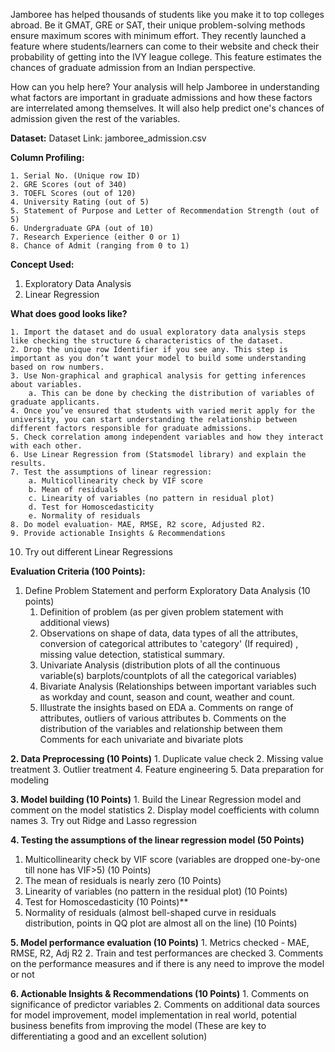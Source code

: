 Jamboree has helped thousands of students like you make it to top colleges abroad. Be it GMAT, GRE or SAT, their unique problem-solving methods ensure maximum scores with minimum effort.
They recently launched a feature where students/learners can come to their website and check their probability of getting into the IVY league college. This feature estimates the chances of graduate admission from an Indian perspective.

How can you help here?
Your analysis will help Jamboree in understanding what factors are important in graduate admissions and how these factors are interrelated among themselves. It will also help predict one's chances of admission given the rest of the variables.

**Dataset:**
Dataset Link: jamboree_admission.csv

**Column Profiling:**

	1. Serial No. (Unique row ID)
	2. GRE Scores (out of 340)
	3. TOEFL Scores (out of 120)
	4. University Rating (out of 5)
	5. Statement of Purpose and Letter of Recommendation Strength (out of 5)
	6. Undergraduate GPA (out of 10)
	7. Research Experience (either 0 or 1)
	8. Chance of Admit (ranging from 0 to 1)


**Concept Used:**

 1. Exploratory Data Analysis
 2. Linear Regression

**What does good looks like?**

	1. Import the dataset and do usual exploratory data analysis steps like checking the structure & characteristics of the dataset.
	2. Drop the unique row Identifier if you see any. This step is important as you don’t want your model to build some understanding based on row numbers.
	3. Use Non-graphical and graphical analysis for getting inferences about variables.
		a. This can be done by checking the distribution of variables of graduate applicants.
	4. Once you’ve ensured that students with varied merit apply for the university, you can start understanding the relationship between different factors responsible for graduate admissions.
	5. Check correlation among independent variables and how they interact with each other.
	6. Use Linear Regression from (Statsmodel library) and explain the results.
	7. Test the assumptions of linear regression:
		a. Multicollinearity check by VIF score
		b. Mean of residuals
		c. Linearity of variables (no pattern in residual plot)
		d. Test for Homoscedasticity
		e. Normality of residuals
	8. Do model evaluation- MAE, RMSE, R2 score, Adjusted R2.
	9. Provide actionable Insights & Recommendations
 10. Try out different Linear Regressions

**Evaluation Criteria (100 Points):**

1. Define Problem Statement and perform Exploratory Data Analysis (10 points)
	1. Definition of problem (as per given problem statement with additional views)
	2. Observations on shape of data, data types of all the attributes, conversion of categorical attributes to 'category' (If required) , missing value detection, statistical summary.
	3. Univariate Analysis (distribution plots of all the continuous variable(s) barplots/countplots of all the categorical variables)
	4. Bivariate Analysis (Relationships between important variables such as workday and count, season and count, weather and count.
	5. Illustrate the insights based on EDA
		a. Comments on range of attributes, outliers of various attributes
		b. Comments on the distribution of the variables and relationship between them
Comments for each univariate and bivariate plots

		
**2. Data Preprocessing (10 Points)**
	1. Duplicate value check
	2. Missing value treatment
	3. Outlier treatment
	4. Feature engineering
	5. Data preparation for modeling

**3. Model building (10 Points)**
	1. Build the Linear Regression model and comment on the model statistics
	2. Display model coefficients with column names
	3. Try out Ridge and Lasso regression

**4. Testing the assumptions of the linear regression model (50 Points)**
1. Multicollinearity check by VIF score (variables are dropped one-by-one till none has VIF>5) (10 Points)
2. The mean of residuals is nearly zero (10 Points)
3. Linearity of variables (no pattern in the residual plot) (10 Points)
4. Test for Homoscedasticity (10 Points)**
5. Normality of residuals (almost bell-shaped curve in residuals distribution, points in QQ plot are almost all on the line) (10 Points)

**5. Model performance evaluation (10 Points)**
	1. Metrics checked - MAE, RMSE, R2, Adj R2
	2. Train and test performances are checked
	3. Comments on the performance measures and if there is any need to improve the model or not

**6. Actionable Insights & Recommendations (10 Points)**
	1. Comments on significance of predictor variables
	2. Comments on additional data sources for model improvement, model implementation in real world, potential business benefits from improving the model (These are key to differentiating a good and an excellent solution)
